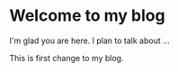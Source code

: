 # Welcome to my blog

I'm glad you are here. I plan to talk about ...

This is first change to my blog.
